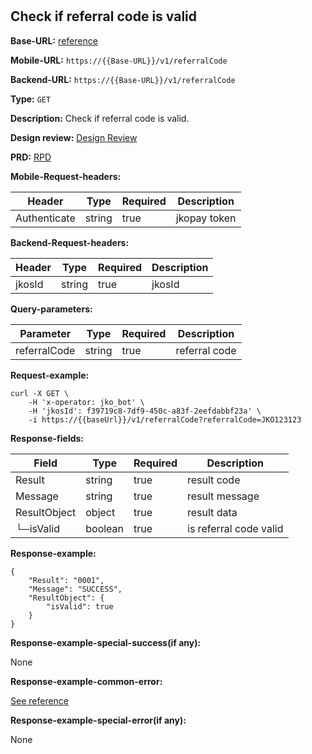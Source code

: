 #
## Check if referral code is valid

**Base-URL:** [reference](https://jkopay.atlassian.net/wiki/spaces/RD4/pages/29393109/jkopay-app-svc+base-url)

**Mobile-URL:** `https://{{Base-URL}}/v1/referralCode`

**Backend-URL:** `https://{{Base-URL}}/v1/referralCode`

**Type:** `GET`

**Description:** Check if referral code is valid.

**Design review:** [Design Review](https://jkopay.atlassian.net/wiki/spaces/RD4/pages/33424007/referral+code+Design+Review)

**PRD:** [RPD](https://jkopay.atlassian.net/wiki/spaces/PM/pages/29687846)

**Mobile-Request-headers:**

| Header       | Type   | Required | Description  |
|--------------|--------|----------|--------------|
| Authenticate | string | true     | jkopay token |

**Backend-Request-headers:**

| Header | Type   | Required | Description |
|--------|--------|----------|-------------|
| jkosId | string | true     | jkosId      |

**Query-parameters:**

| Parameter    | Type   | Required | Description   |
|--------------|--------|----------|---------------|
| referralCode | string | true     | referral code |

**Request-example:**
```
curl -X GET \
    -H 'x-operator: jko_bot' \
    -H 'jkosId': f39719c8-7df9-450c-a83f-2eefdabbf23a' \
    -i https://{{baseUrl}}/v1/referralCode?referralCode=JKO123123
```

**Response-fields:**

| Field        | Type    | Required | Description            |
|--------------|---------|----------|------------------------|
| Result       | string  | true     | result code            |
| Message      | string  | true     | result message         |
| ResultObject | object  | true     | result data            |
| └─isValid    | boolean | true     | is referral code valid |

**Response-example:**
```
{
    "Result": "0001",
    "Message": "SUCCESS",
    "ResultObject": {
        "isValid": true
    }
}
```

**Response-example-special-success(if any):**

None

**Response-example-common-error:**

[See reference](https://jkopay.atlassian.net/wiki/spaces/RD4/pages/29852060/jkopay-app-svc+result+code)

**Response-example-special-error(if any):**

None
